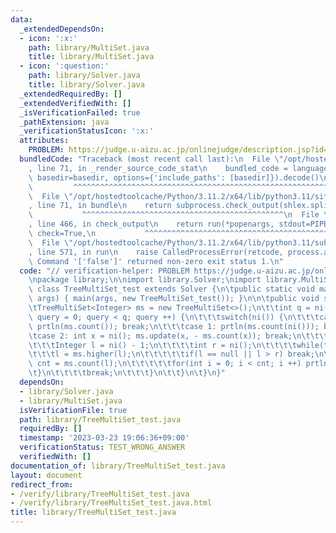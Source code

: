 ```yaml
---
data:
  _extendedDependsOn:
  - icon: ':x:'
    path: library/MultiSet.java
    title: library/MultiSet.java
  - icon: ':question:'
    path: library/Solver.java
    title: library/Solver.java
  _extendedRequiredBy: []
  _extendedVerifiedWith: []
  _isVerificationFailed: true
  _pathExtension: java
  _verificationStatusIcon: ':x:'
  attributes:
    PROBLEM: https://judge.u-aizu.ac.jp/onlinejudge/description.jsp?id=ITP2_7_D
  bundledCode: "Traceback (most recent call last):\n  File \"/opt/hostedtoolcache/Python/3.11.2/x64/lib/python3.11/site-packages/onlinejudge_verify/documentation/build.py\"\
    , line 71, in _render_source_code_stat\n    bundled_code = language.bundle(stat.path,\
    \ basedir=basedir, options={'include_paths': [basedir]}).decode()\n          \
    \         ^^^^^^^^^^^^^^^^^^^^^^^^^^^^^^^^^^^^^^^^^^^^^^^^^^^^^^^^^^^^^^^^^^^^^^^^^^^^^^^^^\n\
    \  File \"/opt/hostedtoolcache/Python/3.11.2/x64/lib/python3.11/site-packages/onlinejudge_verify/languages/user_defined.py\"\
    , line 71, in bundle\n    return subprocess.check_output(shlex.split(command))\n\
    \           ^^^^^^^^^^^^^^^^^^^^^^^^^^^^^^^^^^^^^^^^^^^^^\n  File \"/opt/hostedtoolcache/Python/3.11.2/x64/lib/python3.11/subprocess.py\"\
    , line 466, in check_output\n    return run(*popenargs, stdout=PIPE, timeout=timeout,\
    \ check=True,\n           ^^^^^^^^^^^^^^^^^^^^^^^^^^^^^^^^^^^^^^^^^^^^^^^^^^^^^^^^^\n\
    \  File \"/opt/hostedtoolcache/Python/3.11.2/x64/lib/python3.11/subprocess.py\"\
    , line 571, in run\n    raise CalledProcessError(retcode, process.args,\nsubprocess.CalledProcessError:\
    \ Command '['false']' returned non-zero exit status 1.\n"
  code: "// verification-helper: PROBLEM https://judge.u-aizu.ac.jp/onlinejudge/description.jsp?id=ITP2_7_D\n\
    \npackage library;\n\nimport library.Solver;\nimport library.MultiSet;\n\npublic\
    \ class TreeMultiSet_test extends Solver {\n\tpublic static void main(final String[]\
    \ args) { main(args, new TreeMultiSet_test()); }\n\n\tpublic void solve() {\n\t\
    \tTreeMultiSet<Integer> ms = new TreeMultiSet<>();\n\t\tint q = ni();\n\t\tfor(int\
    \ query = 0; query < q; query ++) {\n\t\t\tswitch(ni()) {\n\t\t\tcase 0: ms.add(ni());\
    \ prtln(ms.count()); break;\n\t\t\tcase 1: prtln(ms.count(ni())); break;\n\t\t\
    \tcase 2: int x = ni(); ms.update(x, - ms.count(x)); break;\n\t\t\tcase 3:\n\t\
    \t\t\tInteger l = ni() - 1;\n\t\t\t\tint r = ni();\n\t\t\t\twhile(true) {\n\t\t\
    \t\t\tl = ms.higher(l);\n\t\t\t\t\tif(l == null || l > r) break;\n\t\t\t\t\tlong\
    \ cnt = ms.count(l);\n\t\t\t\t\tfor(int i = 0; i < cnt; i ++) prtln(l);\n\t\t\t\
    \t}\n\t\t\t\tbreak;\n\t\t\t}\n\t\t}\n\t}\n}"
  dependsOn:
  - library/Solver.java
  - library/MultiSet.java
  isVerificationFile: true
  path: library/TreeMultiSet_test.java
  requiredBy: []
  timestamp: '2023-03-23 19:06:36+09:00'
  verificationStatus: TEST_WRONG_ANSWER
  verifiedWith: []
documentation_of: library/TreeMultiSet_test.java
layout: document
redirect_from:
- /verify/library/TreeMultiSet_test.java
- /verify/library/TreeMultiSet_test.java.html
title: library/TreeMultiSet_test.java
---
```

